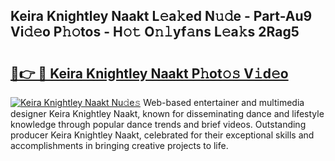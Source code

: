 ## Keira Knightley Naakt L𝚎a𝚔ed N𝚞𝚍e - Part-Au9 Vi𝚍𝚎o P𝚑𝚘tos - H𝚘𝚝 O𝚗𝚕yf𝚊ns L𝚎a𝚔s 2Rag5

# <h2><a href="http://kfehzt5.oniu.top/?m=Keira+Knightley+Naakt">🔗👉 🔴 Keira Knightley Naakt P𝚑ot𝚘𝚜 V𝚒d𝚎o</a></h2>

[![Keira Knightley Naakt Nu𝚍e𝚜](https://i.imgur.com/0qMVB7G.gif)](http://kfehzt5.oniu.top/?m=Keira+Knightley+Naakt)
Web-based entertainer and multimedia designer Keira Knightley Naakt, known for disseminating dance and lifestyle knowledge through popular dance trends and brief videos. Outstanding producer Keira Knightley Naakt, celebrated for their exceptional skills and accomplishments in bringing creative projects to life.  
